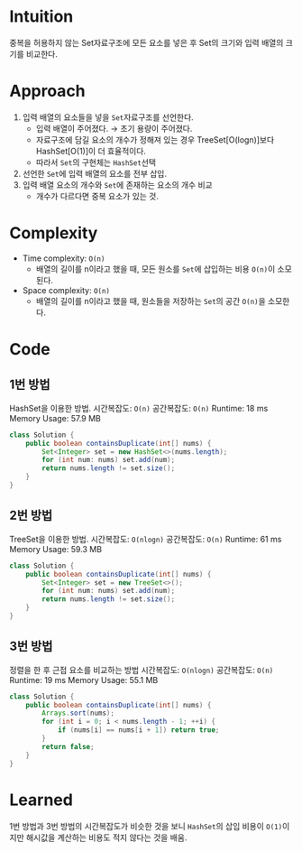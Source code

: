 # Intuition
중복을 허용하지 않는 Set자료구조에 모든 요소를 넣은 후 Set의 크기와 입력 배열의 크기를 비교한다.

# Approach
1. 입력 배열의 요소들을 넣을 `Set`자료구조를 선언한다.
    - 입력 배열이 주어졌다. → 초기 용량이 주어졌다.
    - 자료구조에 담길 요소의 개수가 정해져 있는 경우 TreeSet[O(logn)]보다 HashSet[O(1)]이 더 효율적이다.
    - 따라서 `Set`의 구현체는 `HashSet`선택
2. 선언한 `Set`에 입력 배열의 요소를 전부 삽입.
3. 입력 배열 요소의 개수와 `Set`에 존재하는 요소의 개수 비교
    - 개수가 다르다면 중복 요소가 있는 것.

# Complexity
- Time complexity: `O(n)`
    - 배열의 길이를 n이라고 했을 때, 모든 원소를 `Set`에 삽입하는 비용 `O(n)`이 소모된다.
- Space complexity: `O(n)`
    - 배열의 길이를 n이라고 했을 때, 원소들을 저장하는 `Set`의 공간 `O(n)`을 소모한다.

# Code
## 1번 방법
HashSet을 이용한 방법.
시간복잡도: `O(n)`
공간복잡도: `O(n)`
Runtime: 18 ms
Memory Usage: 57.9 MB
```java
class Solution {
    public boolean containsDuplicate(int[] nums) {
        Set<Integer> set = new HashSet<>(nums.length);
        for (int num: nums) set.add(num);
        return nums.length != set.size();
    }
}
```

## 2번 방법
TreeSet을 이용한 방법.
시간복잡도: `O(nlogn)`
공간복잡도: `O(n)`
Runtime: 61 ms
Memory Usage: 59.3 MB
```java
class Solution {
    public boolean containsDuplicate(int[] nums) {
        Set<Integer> set = new TreeSet<>();
        for (int num: nums) set.add(num);
        return nums.length != set.size();
    }
}
```
## 3번 방법
정렬을 한 후 근접 요소를 비교하는 방법
시간복잡도: `O(nlogn)`
공간복잡도: `O(n)`
Runtime: 19 ms
Memory Usage: 55.1 MB
```java
class Solution {
    public boolean containsDuplicate(int[] nums) {
        Arrays.sort(nums);
        for (int i = 0; i < nums.length - 1; ++i) {
            if (nums[i] == nums[i + 1]) return true;
        }
        return false;
    }
}
```

# Learned
1번 방법과 3번 방법의 시간복잡도가 비슷한 것을 보니 `HashSet`의 삽입 비용이 `O(1)`이지만 해시값을 계산하는 비용도 적지 않다는 것을 배움.